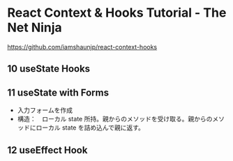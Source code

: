 # React Context & Hooks Tutorial - The Net Ninja

https://github.com/iamshaunjp/react-context-hooks

## 10 useState Hooks

## 11 useState with Forms

-   入力フォームを作成
-   構造：　ローカル state 所持。親からのメソッドを受け取る。親からのメソッドにローカル state を詰め込んで親に返す。

## 12 useEffect Hook
